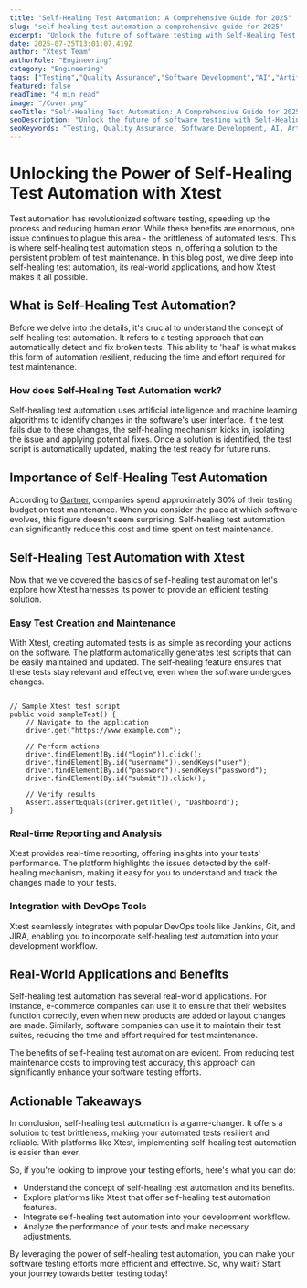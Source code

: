 ```yaml
---
title: "Self-Healing Test Automation: A Comprehensive Guide for 2025"
slug: "self-healing-test-automation-a-comprehensive-guide-for-2025"
excerpt: "Unlock the future of software testing with Self-Healing Test Automation, a technological marvel that effortlessly rectifies broken test scripts. Delve into our enlightening blog post as we unravel how this innovation is revolutionizing the testing landscape by ensuring seamless, uninterrupted automation. Dont miss out on exploring how you can increase efficiency, reduce maintenance costs, and accelerate your time-to-market."
date: 2025-07-25T13:01:07.419Z
author: "Xtest Team"
authorRole: "Engineering"
category: "Engineering"
tags: ["Testing","Quality Assurance","Software Development","AI","Artificial Intelligence"]
featured: false
readTime: "4 min read"
image: "/Cover.png"
seoTitle: "Self-Healing Test Automation: A Comprehensive Guide for 2025"
seoDescription: "Unlock the future of software testing with Self-Healing Test Automation, a technological marvel that effortlessly rectifies broken test scripts. Delve into our enlightening blog post as we unravel how this innovation is revolutionizing the testing landscape by ensuring seamless, uninterrupted automation. Dont miss out on exploring how you can increase efficiency, reduce maintenance costs, and accelerate your time-to-market."
seoKeywords: "Testing, Quality Assurance, Software Development, AI, Artificial Intelligence"
---
```


# Unlocking the Power of Self-Healing Test Automation with Xtest

Test automation has revolutionized software testing, speeding up the process and reducing human error. While these benefits are enormous, one issue continues to plague this area - the brittleness of automated tests. This is where self-healing test automation steps in, offering a solution to the persistent problem of test maintenance. In this blog post, we dive deep into self-healing test automation, its real-world applications, and how Xtest makes it all possible.

## What is Self-Healing Test Automation?

Before we delve into the details, it's crucial to understand the concept of self-healing test automation. It refers to a testing approach that can automatically detect and fix broken tests. This ability to 'heal' is what makes this form of automation resilient, reducing the time and effort required for test maintenance.

### How does Self-Healing Test Automation work?

Self-healing test automation uses artificial intelligence and machine learning algorithms to identify changes in the software's user interface. If the test fails due to these changes, the self-healing mechanism kicks in, isolating the issue and applying potential fixes. Once a solution is identified, the test script is automatically updated, making the test ready for future runs.

## Importance of Self-Healing Test Automation

According to [Gartner](https://www.gartner.com/en), companies spend approximately 30% of their testing budget on test maintenance. When you consider the pace at which software evolves, this figure doesn't seem surprising. Self-healing test automation can significantly reduce this cost and time spent on test maintenance.

## Self-Healing Test Automation with Xtest

Now that we've covered the basics of self-healing test automation let's explore how Xtest harnesses its power to provide an efficient testing solution.

### Easy Test Creation and Maintenance

With Xtest, creating automated tests is as simple as recording your actions on the software. The platform automatically generates test scripts that can be easily maintained and updated. The self-healing feature ensures that these tests stay relevant and effective, even when the software undergoes changes.

```

// Sample Xtest test script
public void sampleTest() {
    // Navigate to the application
    driver.get("https://www.example.com");
    
    // Perform actions
    driver.findElement(By.id("login")).click();
    driver.findElement(By.id("username")).sendKeys("user");
    driver.findElement(By.id("password")).sendKeys("password");
    driver.findElement(By.id("submit")).click();
    
    // Verify results
    Assert.assertEquals(driver.getTitle(), "Dashboard");
}
```

### Real-time Reporting and Analysis

Xtest provides real-time reporting, offering insights into your tests' performance. The platform highlights the issues detected by the self-healing mechanism, making it easy for you to understand and track the changes made to your tests.

### Integration with DevOps Tools

Xtest seamlessly integrates with popular DevOps tools like Jenkins, Git, and JIRA, enabling you to incorporate self-healing test automation into your development workflow.

## Real-World Applications and Benefits

Self-healing test automation has several real-world applications. For instance, e-commerce companies can use it to ensure that their websites function correctly, even when new products are added or layout changes are made. Similarly, software companies can use it to maintain their test suites, reducing the time and effort required for test maintenance.

The benefits of self-healing test automation are evident. From reducing test maintenance costs to improving test accuracy, this approach can significantly enhance your software testing efforts.

## Actionable Takeaways

In conclusion, self-healing test automation is a game-changer. It offers a solution to test brittleness, making your automated tests resilient and reliable. With platforms like Xtest, implementing self-healing test automation is easier than ever.

So, if you're looking to improve your testing efforts, here's what you can do:

*   Understand the concept of self-healing test automation and its benefits.
*   Explore platforms like Xtest that offer self-healing test automation features.
*   Integrate self-healing test automation into your development workflow.
*   Analyze the performance of your tests and make necessary adjustments.

By leveraging the power of self-healing test automation, you can make your software testing efforts more efficient and effective. So, why wait? Start your journey towards better testing today!